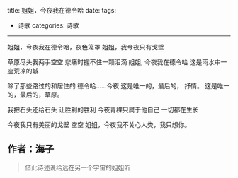 title: 姐姐，今夜我在德令哈
date: 
tags:
- 诗歌
categories: 诗歌
---

姐姐，今夜我在德令哈，夜色笼罩 
姐姐，我今夜只有戈壁 

草原尽头我两手空空 
悲痛时握不住一颗泪滴 
姐姐, 今夜我在德令哈 
这是雨水中一座荒凉的城
 
除了那些路过的和居住的 
德令哈……今夜 
这是唯一的，最后的， 抒情。 
这是唯一的，最后的，草原。
 
我把石头还给石头
让胜利的胜利 
今夜青稞只属于他自己 
一切都在生长 

今夜我只有美丽的戈壁 空空 
姐姐，今夜我不关心人类，我只想你。

**作者：海子**
----

> 借此诗述说给远在另一个宇宙的姐姐听